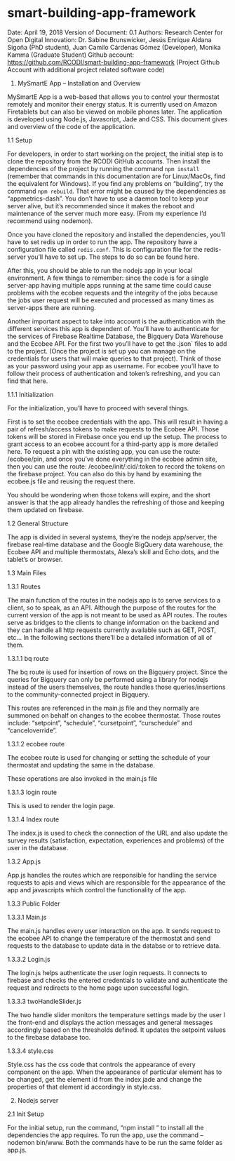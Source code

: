 # smart-building-app-framework

Date: April 19, 2018
Version of Document: 0.1 
Authors: Research Center for Open Digital Innovation: Dr. Sabine Brunswicker, Jesús Enrique Aldana Sigoña (PhD student), Juan Camilo Cárdenas Gómez (Developer), Monika Kamma (Graduate Student)
Github account: https://github.com/RCODI/smart-building-app-framework (Project Github Account with additional project related software code)



1. MySmartE App – Installation and Overview

MySmartE App is a web-based that allows you to control your thermostat remotely and monitor their energy status. It is currently used on Amazon Firetablets but can also be viewed on mobile phones later. The application is developed using Node.js, Javascript, Jade and CSS. This document gives and overview of the code of the application.

1.1 Setup

For developers, in order to start working on the project, the initial step is to clone the repository from the RCODI GitHub accounts. Then install the dependencies of the project by running the command `npm install` (remember that commands in this documentation are for Linux/MacOs, find the equivalent for Windows). If you find any problems on “building”, try the command `npm rebuild`. That error might be caused by the dependencies as “appmetrics-dash”. You don’t have to use a daemon tool to keep your server alive, but it’s recommended since it makes the reboot and maintenance of the server much more easy. (From my experience I’d recommend using nodemon). 

Once you have cloned the repository and installed the dependencies, you’ll have to set redis up in order to run the app. The repository have a configuration file called `redis.conf`. This is configuration file for the redis-server you’ll have to set up. The steps to do so can be found here.

After this, you should be able to run the nodejs app in your local environment. A few things to remember: since the code is for a single server-app having multiple apps running at the same time could cause problems with the ecobee requests and the integrity of the jobs because the jobs user request will be executed and processed as many times as server-apps there are running. 

Another important aspect to take into account is the authentication with the different services this app is dependent of. You’ll have to authenticate for the services of Firebase Realtime Database, the Bigquery Data Warehouse and the Ecobee API. For the first two you’ll have to get the .json` files to add to the project. (Once the project is set up you can manage on the credentials for users that will make queries to that project). Think of those as your password using your app as username. For ecobee you’ll have to follow their process of authentication and token’s refreshing, and you can find that here.

1.1.1 Initialization

For the initialization, you’ll have to proceed with several things. 

First is to set the ecobee credentials with the app. This will result in having a pair of refresh/access tokens to make requests to the Ecobee API. Those tokens will be stored in Firebase once you end up the setup. The process to grant access to an ecobee account for a third-party app is more detailed here. To request a pin with the existing app, you can use the route: /ecobee/pin, and once you’ve done everything in the ecobee admin site, then you can use the route: /ecobee/init/:cid/:token to record the tokens on the firebase project. You can also do this by hand by examining the ecobee.js file and reusing the request there. 

You should be wondering when those tokens will expire, and the short answer is that the app already handles the refreshing of those and keeping them updated on firebase. 


1.2 General Structure

The app is divided in several systems, they’re the nodejs app/server, the firebase real-time database and the Google BigQuery data warehouse, the Ecobee API and multiple thermostats, Alexa’s skill and Echo dots, and the tablet’s or browser.

1.3 Main Files

1.3.1 Routes

The main function of the routes in the nodejs app is to serve services to a client, so to speak, as an API. Although the purpose of the routes for the current version of the app is not meant to be used as API routes. The routes serve as bridges to the clients to change information on the backend and they can handle all http requests currently available such as GET, POST, etc... In the following sections there’ll be a detailed information of all of them.

1.3.1.1 bq route

The bq route is used for insertion of rows on the Bigquery project. Since the queries for Bigquery can only be performed using a library for nodejs instead of the users themselves, the route handles those queries/insertions to the community-connected project in Bigquery.

This routes are referenced in the main.js file and they normally are summoned on behalf on changes to the ecobee thermostat. Those routes include: “setpoint”, “schedule”, “cursetpoint”, “curschedule” and “canceloverride”. 

1.3.1.2 ecobee route

The ecobee route is used for changing or setting the schedule of your thermostat and updating the same in the database.

These operations are also invoked in the main.js file

1.3.1.3 login route

This is used to render the login page.

1.3.1.4 Index route

The index.js is used to check the connection of the URL and also update the survey results (satisfaction, expectation, experiences and problems) of the user in the database.

1.3.2 App.js 

App.js handles the routes which are responsible for handling the service requests to apis and views which are responsible for the appearance of the app and javascripts which control the functionality of the app.

1.3.3 Public Folder

1.3.3.1 Main.js

The main.js handles every user interaction on the app. It sends request to the ecobee API to change the temperature of the thermostat and send requests to the database to update data in the databse or to retrieve data.

1.3.3.2 Login.js

The login.js helps authenticate the user login requests. It connects to firebase and checks the entered credentials to validate and authenticate the request and redirects to the home page upon successful login.

1.3.3.3 twoHandleSlider.js

The two handle slider monitors the temperature settings made by the user I the front-end and displays the action messages and general messages accordingly based on the thresholds defined.
It updates the setpoint values to the firebase database too.

1.3.3.4 style.css

Style.css has the css code that controls the appearance of every component on the app. When the appearance of particular element has to be changed, get the element id from the index.jade and change the properties of that element id accordingly in style.css.

2. Nodejs server

2.1 Init Setup

For the initial setup, run the command, “npm install “ to install all the dependencies the app requires. To run the app, use the command – nodemon bin/www.
Both the commands have to be run the same folder as app.js.
